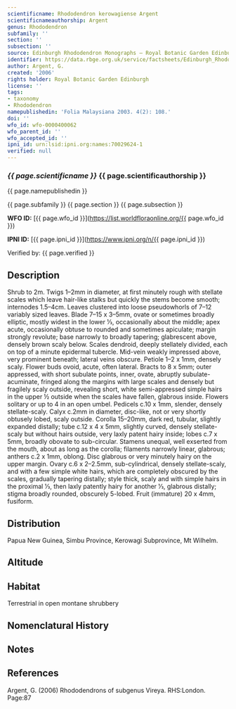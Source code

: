 ```yaml
---
scientificname: Rhododendron kerowagiense Argent
scientificnameauthorship: Argent
genus: Rhododendron
subfamily: ''
section: ''
subsection: ''
source: Edinburgh Rhododendron Monographs – Royal Botanic Garden Edinburgh
identifier: https://data.rbge.org.uk/service/factsheets/Edinburgh_Rhododendron_Monographs.xhtml
author: Argent, G.
created: '2006'
rights holder: Royal Botanic Garden Edinburgh
license: ''
tags:
- taxonomy
- Rhododendron
namepublishedin: 'Folia Malaysiana 2003. 4(2): 108.'
doi: ''
wfo_id: wfo-0000400062
wfo_parent_id: ''
wfo_accepted_id: ''
ipni_id: urn:lsid:ipni.org:names:70029624-1
verified: null
---
```

### _{{ page.scientificname }}_ {{ page.scientificauthorship }}
 {{ page.namepublishedin }}

{{ page.subfamily }} {{ page.section }} {{ page.subsection }}

**WFO ID:** [{{ page.wfo_id }}](https://list.worldfloraonline.org/{{ page.wfo_id }})

**IPNI ID:** [{{ page.ipni_id }}](https://www.ipni.org/n/{{ page.ipni_id }})

Verified by: {{ page.verified }}



## Description
Shrub to 2m. Twigs 1–2mm in diameter, at first minutely rough with stellate scales which leave hair-like stalks but quickly the stems become smooth; internodes 1.5–4cm. Leaves clustered into loose pseudowhorls of 7–12 variably sized leaves. Blade 7–15 x 3–5mm, ovate or sometimes broadly elliptic, mostly widest in the lower 1⁄3, occasionally about the middle; apex acute, occasionally obtuse to rounded and sometimes apiculate; margin strongly revolute; base narrowly to broadly tapering; glabrescent above, densely brown scaly below. Scales dendroid, deeply stellately divided, each on top of a minute epidermal tubercle. Mid-vein weakly impressed above, very prominent beneath; lateral veins obscure. Petiole 1–2 x 1mm, densely scaly. Flower buds ovoid, acute, often lateral. Bracts to 8 x 5mm; outer appressed, with short subulate points, inner, ovate, abruptly subulate-acuminate, fringed along the margins with large scales and densely but fragilely scaly outside, revealing short, white semi-appressed simple hairs in the upper ½ outside when the scales have fallen, glabrous inside. Flowers solitary or up to 4 in an open umbel. Pedicels c.10 x 1mm, slender, densely stellate-scaly. Calyx c.2mm in diameter, disc-like, not or very shortly obtusely lobed, scaly outside. Corolla 15–20mm, dark red, tubular, slightly expanded distally; tube c.12 x 4 x 5mm, slightly curved, densely stellate-scaly but without hairs outside, very laxly patent hairy inside; lobes c.7 x 5mm, broadly obovate to sub-circular. Stamens unequal, well exserted from the mouth, about as long as the corolla; filaments narrowly linear, glabrous; anthers c.2 x 1mm, oblong. Disc glabrous or very minutely hairy on the upper margin. Ovary c.6 x 2–2.5mm, sub-cylindrical, densely stellate-scaly, and with a few simple white hairs, which are completely obscured by the scales, gradually tapering distally; style thick, scaly and with simple hairs in the proximal 1⁄3, then laxly patently hairy for another 1⁄3, glabrous distally; stigma broadly rounded, obscurely 5-lobed. Fruit (immature) 20 x 4mm, fusiform.

## Distribution
Papua New Guinea, Simbu Province, Kerowagi Subprovince, Mt Wilhelm.

## Altitude


## Habitat
Terrestrial in open montane shrubbery

## Nomenclatural History

                       
## Notes


## References

Argent, G. (2006) Rhododendrons of subgenus Vireya. RHS:London. Page:87
